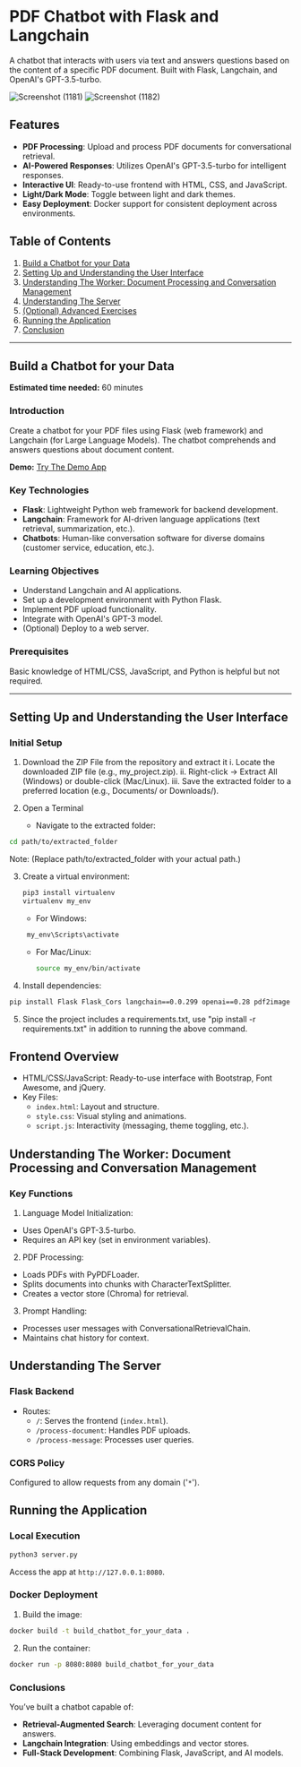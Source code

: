 # PDF Chatbot with Flask and Langchain

A chatbot that interacts with users via text and answers questions based on the content of a specific PDF document. Built with Flask, Langchain, and OpenAI's GPT-3.5-turbo.

![Screenshot (1181)](https://github.com/user-attachments/assets/d9a56ba3-254d-4bbd-b1f6-7c97a3b33611)
![Screenshot (1182)](https://github.com/user-attachments/assets/049ecb09-833e-46b1-bfe9-fcd8f127a505)

## Features

- **PDF Processing**: Upload and process PDF documents for conversational retrieval.
- **AI-Powered Responses**: Utilizes OpenAI's GPT-3.5-turbo for intelligent responses.
- **Interactive UI**: Ready-to-use frontend with HTML, CSS, and JavaScript.
- **Light/Dark Mode**: Toggle between light and dark themes.
- **Easy Deployment**: Docker support for consistent deployment across environments.

## Table of Contents

1. [Build a Chatbot for your Data](#build-a-chatbot-for-your-data)
2. [Setting Up and Understanding the User Interface](#setting-up-and-understanding-the-user-interface)
3. [Understanding The Worker: Document Processing and Conversation Management](#understanding-the-worker-document-processing-and-conversation-management)
4. [Understanding The Server](#understanding-the-server)
5. [(Optional) Advanced Exercises](#optional-advanced-exercises)
6. [Running the Application](#running-the-application)
7. [Conclusion](#conclusion)

---

## Build a Chatbot for your Data

**Estimated time needed:** 60 minutes

### Introduction
Create a chatbot for your PDF files using Flask (web framework) and Langchain (for Large Language Models). The chatbot comprehends and answers questions about document content.

**Demo:** [Try The Demo App](#)

### Key Technologies
- **Flask**: Lightweight Python web framework for backend development.
- **Langchain**: Framework for AI-driven language applications (text retrieval, summarization, etc.).
- **Chatbots**: Human-like conversation software for diverse domains (customer service, education, etc.).

### Learning Objectives
- Understand Langchain and AI applications.
- Set up a development environment with Python Flask.
- Implement PDF upload functionality.
- Integrate with OpenAI's GPT-3 model.
- (Optional) Deploy to a web server.

### Prerequisites
Basic knowledge of HTML/CSS, JavaScript, and Python is helpful but not required.

---

## Setting Up and Understanding the User Interface

### Initial Setup
1. Download the ZIP File from the repository and extract it
   i. Locate the downloaded ZIP file (e.g., my_project.zip).
   ii. Right-click → Extract All (Windows) or double-click (Mac/Linux).
   iii. Save the extracted folder to a preferred location (e.g., Documents/ or Downloads/).


2. Open a Terminal
   - Navigate to the extracted folder:

```bash
cd path/to/extracted_folder
```

Note: (Replace path/to/extracted_folder with your actual path.)

3. Create a virtual environment:
   ```bash
   pip3 install virtualenv
   virtualenv my_env
   ```
   -  For Windows:
     ```bash
      my_env\Scripts\activate
     ```
     
   - For Mac/Linux:
      ```bash
      source my_env/bin/activate
      ```
      
4. Install dependencies:

```bash
pip install Flask Flask_Cors langchain==0.0.299 openai==0.28 pdf2image chromadb==0.4.15 pypdf tiktoken
```

5. Since the project includes a requirements.txt, use "pip install -r requirements.txt" in addition to running the above command.


## Frontend Overview
- HTML/CSS/JavaScript: Ready-to-use interface with Bootstrap, Font Awesome, and jQuery.
- Key Files:
   - `index.html`: Layout and structure.
   - `style.css`: Visual styling and animations.
   - `script.js`: Interactivity (messaging, theme toggling, etc.).


## Understanding The Worker: Document Processing and Conversation Management

### Key Functions
1. Language Model Initialization:
- Uses OpenAI's GPT-3.5-turbo.
- Requires an API key (set in environment variables).

2. PDF Processing:
- Loads PDFs with PyPDFLoader.
- Splits documents into chunks with CharacterTextSplitter.
- Creates a vector store (Chroma) for retrieval.

3. Prompt Handling:
- Processes user messages with ConversationalRetrievalChain.
- Maintains chat history for context.


## Understanding The Server
### Flask Backend
- Routes:
   - `/`: Serves the frontend (`index.html`).
   - `/process-document`: Handles PDF uploads.
   - `/process-message`: Processes user queries.

### CORS Policy
Configured to allow requests from any domain ('`*`').


## Running the Application
### Local Execution
```bash
python3 server.py
```
Access the app at `http://127.0.0.1:8080`.

### Docker Deployment

1. Build the image:

```bash
docker build -t build_chatbot_for_your_data .
```

2. Run the container:

```bash
docker run -p 8080:8080 build_chatbot_for_your_data
```

### Conclusions
You’ve built a chatbot capable of:
- **Retrieval-Augmented Search**: Leveraging document content for answers.
- **Langchain Integration**: Using embeddings and vector stores.
- **Full-Stack Development**: Combining Flask, JavaScript, and AI models.


